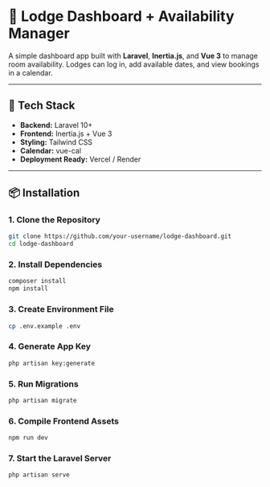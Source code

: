 # 🏨 Lodge Dashboard + Availability Manager

A simple dashboard app built with **Laravel**, **Inertia.js**, and **Vue 3** to manage room availability. Lodges can log in, add available dates, and view bookings in a calendar.

---

## 🚀 Tech Stack

- **Backend:** Laravel 10+
- **Frontend:** Inertia.js + Vue 3
- **Styling:** Tailwind CSS
- **Calendar:** vue-cal
- **Deployment Ready:** Vercel / Render

---

## 📦 Installation

### 1. Clone the Repository

```bash
git clone https://github.com/your-username/lodge-dashboard.git
cd lodge-dashboard
```
### 2. Install Dependencies
```bash
composer install
npm install
```

### 3. Create Environment File

```bash
cp .env.example .env
```
### 4. Generate App Key

```bash
php artisan key:generate
```

### 5. Run Migrations

```bash
php artisan migrate
```

### 6. Compile Frontend Assets
```bash
npm run dev
```

### 7. Start the Laravel Server

```bash
php artisan serve
```
